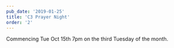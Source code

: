 ```yaml
---
pub_date: '2019-01-25'
title: 'C3 Prayer Night'
order: '2'
---
```


Commencing Tue Oct 15th 
7pm on the third Tuesday of the month.
